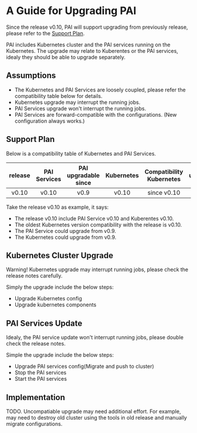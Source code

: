# A Guide for Upgrading PAI

Since the release v0.10, PAI will support upgrading from previously release, please refer to the [Support Plan](#support-plan).

PAI includes Kubernetes cluster and the PAI services running on the Kubernetes.
The upgrade may relate to Kuberentes or the PAI services, idealy they should be able to upgrade separately.

## Assumptions

- The Kubernetes and PAI Services are loosely coupled, please refer the compatibility table below for details.
- Kubernetes upgrade may interrupt the running jobs.
- PAI Services upgrade won't interrupt the running jobs.
- PAI Services are forward-compatible with the configurations. (New configuration always works.)

## Support Plan

Below is a compatibility table of Kubernetes and PAI Services.

| release | PAI Services | PAI upgradable since | Kubernetes | Compatibility Kubernetes | Kubernetes upgradeable since |
| :-----: | :----------: | :------------------: | :--------: | :----------------------: | :--------------------------: |
| v0.10   | v0.10        | v0.9                 | v0.10      | since v0.10              | since v0.9                   |

Take the release v0.10 as example, it says:

- The release v0.10 include PAI Service v0.10 and Kuberentes v0.10.
- The oldest Kubernetes version compatibility with the release is v0.10.
- The PAI Service could upgrade from v0.9.
- The Kubernetes could upgrade from v0.9.

## Kubernetes Cluster Upgrade

Warning! Kubernetes upgrade may interrupt running jobs, please check the release notes carefully.

Simply the upgrade include the below steps:

- Upgrade Kubernetes config
- Upgrade kubernetes components

## PAI Services Update

Idealy, the PAI service update won't interrupt running jobs, please double check the release notes.

Simple the upgrade include the below steps:

- Upgrade PAI services config(Migrate and push to cluster)
- Stop the PAI services
- Start the PAI services

## Implementation

TODO. Uncompatiable upgrade may need additional effort. For example, may need to destroy old cluster using the tools in old release and manually migrate configurations.
